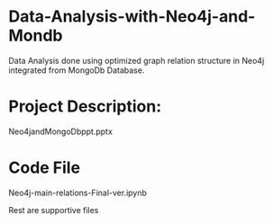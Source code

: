 # Data-Analysis-with-Neo4j-and-Mondb
Data Analysis done using optimized graph relation structure in Neo4j integrated from MongoDb Database.


# Project Description: 
 Neo4jandMongoDbppt.pptx

# Code File 
 Neo4j-main-relations-Final-ver.ipynb

Rest are supportive files
